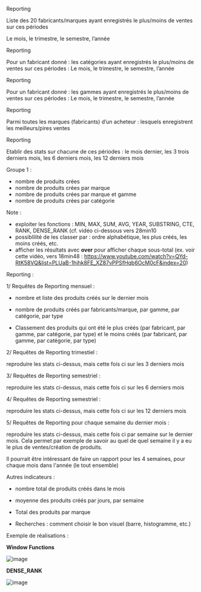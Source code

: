 Reporting

Liste des 20 fabricants/marques ayant enregistrés le plus/moins de ventes sur ces périodes 

Le mois, le trimestre, le semestre, l’année

Reporting  

Pour un fabricant donné : les catégories ayant enregistrés le plus/moins de ventes sur ces périodes : Le mois, le trimestre, le semestre, l’année

Reporting  

Pour un fabricant donné : les gammes ayant enregistrés le plus/moins de ventes sur ces périodes : Le mois, le trimestre, le semestre, l’année

Reporting  

Parmi toutes les marques (fabricants) d’un acheteur : lesquels enregistrent les meilleurs/pires ventes

Reporting  

Etablir des stats sur chacune de ces périodes : le mois dernier, les 3 trois derniers mois, les 6 derniers mois, les 12 derniers mois

Groupe 1 : 
- nombre de produits crées 
- nombre de produits crées par marque
- nombre de produits crées par marque et gamme
- nombre de produits crées par catégorie

Note : 
- exploiter les fonctions : MIN, MAX, SUM, AVG, YEAR, SUBSTRING, CTE, RANK, DENSE_RANK (cf. vidéo ci-dessous vers 28min10
- possiblilité de les classer par : ordre alphabétique, les plus créés, les moins créés, etc.
- afficher les résultats avec __over__ pour afficher chaque sous-total (ex. voir cette vidéo, vers 18min48 : https://www.youtube.com/watch?v=QYd-RtK58VQ&list=PLUaB-1hjhk8FE_XZ87vPPSfHqb6OcM0cF&index=20)

Reporting : 

1/ Requêtes de Reporting mensuel :

- nombre et liste des produits créés sur le dernier mois

- nombre de produits créés par fabricants/marque, par gamme, par catégorie, par type

- Classement des produits qui ont été le plus créés (par fabricant, par gamme, par catégorie, par type) et le moins créés (par fabricant, par gamme, par catégorie, par type)

2/ Requêtes de Reporting trimestiel : 

reproduire les stats ci-dessus, mais cette fois ci sur les 3 derniers mois

3/ Requêtes de Reporting semestriel : 

reproduire les stats ci-dessus, mais cette fois ci sur les 6 derniers mois

4/ Requêtes de Reporting semestriel : 

reproduire les stats ci-dessus, mais cette fois ci sur les 12 derniers mois

5/ Requêtes de Reporting pour chaque semaine du dernier mois : 

reproduire les stats ci-dessus, mais cette fois ci par semaine sur le dernier mois. Cela permet par exemple de savoir au quel de quel semaine il y a eu le plus de ventes/création de produits.

Il pourrait être intéressant de faire un rapport pour les 4 semaines, pour chaque mois dans l'année (le tout ensemble)

Autres indicateurs : 
- nombre total de produits créés dans le mois
- moyenne des produits créés par jours, par semaine
- Total des produits par marque

- Recherches : comment choisir le bon visuel (barre, histogramme, etc.)


Exemple de réalisations : 

__Window Functions__

![image](https://github.com/user-attachments/assets/aa1df12f-4763-49f1-95a1-ef7c1371e1cc)

__DENSE_RANK__

![image](https://github.com/user-attachments/assets/f8626dc9-8eb4-4635-8948-eb84265e6f21)
